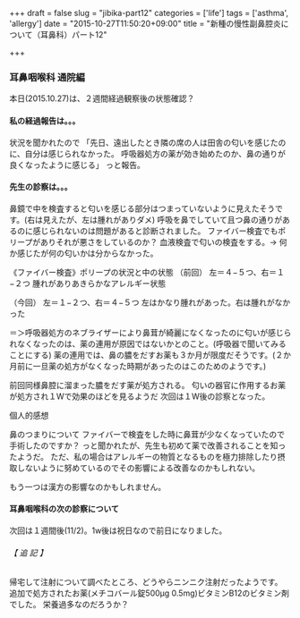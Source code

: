 +++
draft = false
slug = "jibika-part12"
categories = ['life']
tags = ['asthma', 'allergy']
date = "2015-10-27T11:50:20+09:00"
title = "新種の慢性副鼻腔炎について（耳鼻科）パート12"

+++

### 耳鼻咽喉科 通院編

本日(2015.10.27)は、２週間経過観察後の状態確認？

#### 私の経過報告は。。。

状況を聞かれたので
「先日、遠出したとき隣の席の人は田舎の匂いを感じたのに、自分は感じられなかった。
呼吸器処方の薬が効き始めたのか、鼻の通りが良くなったように感じる」
っと報告。
<!--more-->
#### 先生の診察は。。。

鼻鏡で中を検査すると匂いを感じる部分はつまっていないように見えたそうです。(右は見えたが、左は腫れがありダメ)
呼吸を鼻でしていて且つ鼻の通りがあるのに感じられないのは問題があると診断されました。
ファイバー検査でもポリープがありそれが悪さをしているのか？
血液検査で匂いの検査をする。→ 何か感じたが何の匂いかは分からなかった。

《ファイバー検査》ポリープの状況と中の状態
（前回）
左＝４−５つ、右＝１−２つ
腫れがありあきらかなアレルギー状態

（今回）
左＝１−２つ、右＝４−５つ
左はかなり腫れがあった。右は腫れがなかった

＝＞呼吸器処方のネブライザーにより鼻茸が綺麗になくなったのに匂いが感じられなくなったのは、薬の連用が原因ではないかとのこと。(呼吸器で聞いてみることにする)
薬の連用では、鼻の膿をだすお薬も３か月が限度だそうです。(２か月前に一旦薬の処方がなくなった時期があったのはこのためのようです。)

前回同様鼻腔に溜まった膿をだす薬が処方される。
匂いの器官に作用するお薬が処方され１Wで効果のほどを見るようだ
次回は１W後の診察となった。

個人的感想

鼻のつまりについて
ファイバーで検査をした時に鼻茸が少なくなっていたので手術したのですか？
っと聞かれたが、先生も初めて薬で改善されることを知ったようだ。
ただ、私の場合はアレルギーの物質となるものを極力排除したり摂取しないように努めているのでその影響による改善なのかもしれない。

もう一つは漢方の影響なのかもしれません。

#### 耳鼻咽喉科の次の診察について

次回は１週間後(11/2)。1w後は祝日なので前日になりました。

###### 【 追 記 】

帰宅して注射について調べたところ、どうやらニンニク注射だったようです。
追加で処方されたお薬(メチコバール錠500μg 0.5mg)ビタミンB12のビタミン剤でした。
栄養過多なのだろうか？

